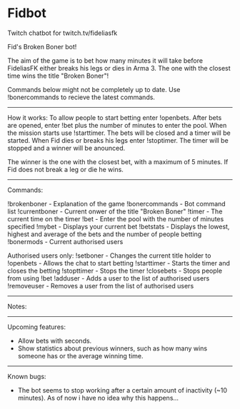 # Fidbot
Twitch chatbot for twitch.tv/fideliasfk

Fid's Broken Boner bot!

The aim of the game is to bet how many minutes it will take before FideliasFK either breaks his legs or dies in Arma 3.
The one with the closest time wins the title "Broken Boner"!

Commands below might not be completely up to date. Use !bonercommands to recieve the latest commands.

----------------------------------------
How it works:
To allow people to start betting enter !openbets. After bets are opened, enter !bet plus the number of minutes to enter the pool. 
When the mission starts use !starttimer. The bets will be closed and a timer will be started.
When Fid dies or breaks his legs enter !stoptimer. The timer will be stopped and a winner will be anounced.

The winner is the one with the closest bet, with a maximum of 5 minutes. If Fid does not break a leg or die he wins.

----------------------------------------
Commands:

!brokenboner			      - Explanation of the game
!bonercommands 			      - Bot command list
!currentboner 		    	  - Current onwer of the title "Broken Boner"
!timer 				          - The current time on the timer
!bet <number of minutes> 	  - Enter the pool with the number of minutes specified
!mybet				          - Displays your current bet
!betstats			          - Displays the lowest, highest and average of the bets and the number of people betting
!bonermods		           	  - Current authorised users

Authorised users only:
!setboner <name> 		      - Changes the current title holder to <name>
!openbets 		              - Allows the chat to start betting
!starttimer		           	  - Starts the timer and closes the betting
!stopttimer		          	  - Stops the timer
!closebets	          		  - Stops people from using !bet
!adduser <name>			      - Adds a user to the list of authorised users
!removeuser <name> 		      - Removes a user from the list of authorised users

----------------------------------------
Notes:


----------------------------------------
Upcoming features:

- Allow bets with seconds.
- Show statistics about previous winners, such as how many wins someone has or the average winning time.

----------------------------------------
Known bugs:

- The bot seems to stop working after a certain amount of inactivity (~10 minutes). As of now i have no idea why this happens...
